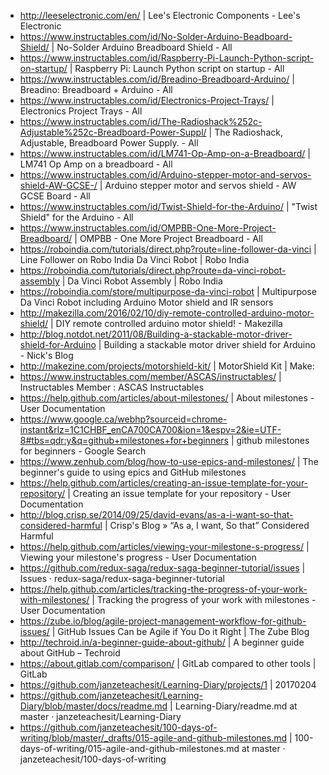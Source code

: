 * http://leeselectronic.com/en/ | Lee's Electronic Components - Lee's Electronic
* https://www.instructables.com/id/No-Solder-Arduino-Beadboard-Shield/ | No-Solder Arduino Breadboard Shield - All
* https://www.instructables.com/id/Raspberry-Pi-Launch-Python-script-on-startup/ | Raspberry Pi: Launch Python script on startup - All
* https://www.instructables.com/id/Breadino-Breadboard-Arduino/ | Breadino: Breadboard + Arduino - All
* https://www.instructables.com/id/Electronics-Project-Trays/ | Electronics Project Trays - All
* https://www.instructables.com/id/The-Radioshack%252c-Adjustable%252c-Breadboard-Power-Suppl/ | The Radioshack, Adjustable, Breadboard Power Supply. - All
* https://www.instructables.com/id/LM741-Op-Amp-on-a-Breadboard/ | LM741 Op Amp on a breadboard - All
* https://www.instructables.com/id/Arduino-stepper-motor-and-servos-shield-AW-GCSE-/ | Arduino stepper motor and servos shield - AW GCSE Board - All
* https://www.instructables.com/id/Twist-Shield-for-the-Arduino/ | "Twist Shield" for the Arduino - All
* https://www.instructables.com/id/OMPBB-One-More-Project-Breadboard/ | OMPBB - One More Project Breadboard - All
* https://roboindia.com/tutorials/direct.php?route=line-follower-da-vinci | Line Follower on Robo India Da Vinci Robot | Robo India
* https://roboindia.com/tutorials/direct.php?route=da-vinci-robot-assembly | Da Vinci Robot Assembly | Robo India
* https://roboindia.com/store/multipurpose-da-vinci-robot | Multipurpose Da Vinci Robot including Arduino Motor shield and IR sensors
* http://makezilla.com/2016/02/10/diy-remote-controlled-arduino-motor-shield/ | DIY remote controlled arduino motor shield! - Makezilla
* http://blog.notdot.net/2011/08/Building-a-stackable-motor-driver-shield-for-Arduino | Building a stackable motor driver shield for Arduino - Nick's Blog
* http://makezine.com/projects/motorshield-kit/ | MotorShield Kit | Make:
* https://www.instructables.com/member/ASCAS/instructables/ | Instructables Member : ASCAS Instructables
* https://help.github.com/articles/about-milestones/ | About milestones - User Documentation
* https://www.google.ca/webhp?sourceid=chrome-instant&rlz=1C1CHBF_enCA700CA700&ion=1&espv=2&ie=UTF-8#tbs=qdr:y&q=github+milestones+for+beginners | github milestones for beginners - Google Search
* https://www.zenhub.com/blog/how-to-use-epics-and-milestones/ | The beginner's guide to using epics and GitHub milestones
* https://help.github.com/articles/creating-an-issue-template-for-your-repository/ | Creating an issue template for your repository - User Documentation
* http://blog.crisp.se/2014/09/25/david-evans/as-a-i-want-so-that-considered-harmful | Crisp's Blog » “As a, I want, So that” Considered Harmful
* https://help.github.com/articles/viewing-your-milestone-s-progress/ | Viewing your milestone's progress - User Documentation
* https://github.com/redux-saga/redux-saga-beginner-tutorial/issues | Issues · redux-saga/redux-saga-beginner-tutorial
* https://help.github.com/articles/tracking-the-progress-of-your-work-with-milestones/ | Tracking the progress of your work with milestones - User Documentation
* https://zube.io/blog/agile-project-management-workflow-for-github-issues/ | GitHub Issues Can be Agile if You Do it Right | The Zube Blog
* http://techroid.in/a-beginner-guide-about-github/ | A beginner guide about GitHub – Techroid
* https://about.gitlab.com/comparison/ | GitLab compared to other tools | GitLab
* https://github.com/janzeteachesit/Learning-Diary/projects/1 | 20170204
* https://github.com/janzeteachesit/Learning-Diary/blob/master/docs/readme.md | Learning-Diary/readme.md at master · janzeteachesit/Learning-Diary
* https://github.com/janzeteachesit/100-days-of-writing/blob/master/_drafts/015-agile-and-github-milestones.md | 100-days-of-writing/015-agile-and-github-milestones.md at master · janzeteachesit/100-days-of-writing
